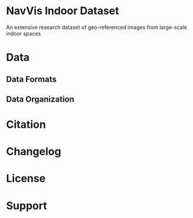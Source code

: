 # NavVis Indoor Dataset
An extensive research dataset of geo-referenced images from large-scale indoor spaces

# Data

## Data Formats

## Data Organization

# Citation

# Changelog

# License

# Support
